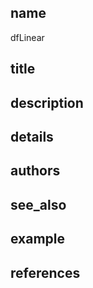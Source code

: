 ## name
dfLinear
## title
## description
## details
## authors
## see_also
## example
## references
